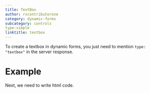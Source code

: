 ```yaml
---
title: TextBox
author: rxcontributorone
category: dynamic-forms
subcategory: controls
type:simple
linktitle: textbox
---
```


<div class="title-bar"><p>

To create a textbox in dynamic forms, you just need to mention `type: "textbox"` in the server response.</p></div>

# Example

<div component="app-code" key="textbox-complete-component"></div> 
Next, we need to write html code.
<div component="app-code" key="textbox-complete-html"></div> 
<div component="app-example-runner" ref-component="app-textbox-complete"></div>